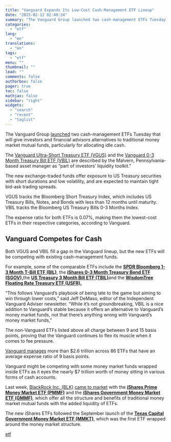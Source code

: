 ```yaml
---
title: "Vanguard Expands Its Low-Cost Cash-Management ETF Lineup"
date: "2025-02-12 02:40:34"
summary: "The Vanguard Group launched two cash-management ETFs Tuesday that will give investors and financial advisors alternatives to traditional money market mutual funds, particularly for allocating idle cash.The Vanguard Ultra-Short Treasury ETF (VGUS) and the Vanguard 0-3 Month Treasury Bill ETF (VBIL) are described by the Malvern, Pennsylvania-based asset manager as..."
categories:
  - "etf"
lang:
  - "en"
translations:
  - "en"
tags:
  - "etf"
menu: ""
thumbnail: ""
lead: ""
comments: false
authorbox: false
pager: true
toc: false
mathjax: false
sidebar: "right"
widgets:
  - "search"
  - "recent"
  - "taglist"
---
```


The Vanguard Group [launched](https://www.prnewswire.com/news-releases/vanguard-introduces-new-etfs-to-meet-investors-short-term-liquidity-needs-302373595.html) two cash-management ETFs Tuesday that will give investors and financial advisors alternatives to traditional money market mutual funds, particularly for allocating idle cash.

The [Vanguard Ultra-Short Treasury ETF (VGUS)](https://investor.vanguard.com/investment-products/etfs/profile/vgus) and the [Vanguard 0-3 Month Treasury Bill ETF (VBIL)](https://investor.vanguard.com/investment-products/etfs/profile/vbil) are described by the Malvern, Pennsylvania-based asset manager as “part of investors’ liquidity toolkit.”

The new exchange-traded funds offer exposure to US Treasury securities with short durations and low volatility, and are expected to maintain tight bid-ask trading spreads.

VGUS tracks the Bloomberg Short Treasury Index, which includes US Treasury Bills, Notes, and Bonds with less than 12 months until maturity. VBIL tracks the Bloomberg US Treasury Bills 0-3 Months Index.

The expense ratio for both ETFs is 0.07%, making them the lowest-cost ETFs in their respective categories, according to Vanguard.

Vanguard Competes for Cash
--------------------------

Both VGUS and VBIL fill a gap in the Vanguard lineup, but the new ETFs will be competing with existing cash-management funds.

For example, some of the comparable ETFs include the [**SPDR Bloomberg 1-3 Month T-Bill ETF (BIL)**](/BIL), the [**iShares 0-3 Month Treasury Bond ETF (SGOV),**](/SGOV)the [**US Treasury 3 Month Bill ETF (TBIL)**](/TBIL)and the [**WisdomTree Floating Rate Treasury ETF (USFR).**](/USFR)

“This follows Vanguard’s playbook of being late to the game but aiming to win through lower costs,” said Jeff DeMaso, editor of the Independent Vanguard Adviser newsletter. “While it’s not groundbreaking, VBIL is a nice addition to Vanguard’s stable because it offers an alternative to Vanguard’s money market funds, not that there’s anything wrong with Vanguard’s money market funds,”

The non-Vanguard ETFs listed above all charge between 9 and 15 basis points, proving that the Vanguard continues to flex its muscle when it comes to fee pressure.

[Vanguard manages](/topics/vanguard) more than $2.6 trillion across 86 ETFs that have an average expense ratio of 9 basis points.

Vanguard might be competing with some money market funds wrapped inside ETFs as it eyes the nearly $7 trillion worth of money sitting in various forms of cash accounts.

Last week, [BlackRock Inc. (BLK)](/stock/blk/) [came to market](/sections/news/blackrock-puts-etf-wrappers-money-markets) with the [**iShares Prime Money Market ETF (PMMF)**](/PMMF) and the [**iShares Government Money Market ETF (GMMF)**](/GMMF), which offer all the structure and benefits of traditional money market mutual funds with the added liquidity of ETFs.

The new iShares ETFs followed the September launch of the [**Texas Capital Government Money Market ETF (MMKT)**](/MMKT), which was the first ETF wrapped around the money market structure.

[etf](https://www.etf.com/sections/etf-watch/vanguard-expands-its-low-cost-cash-management-etf-lineup)
